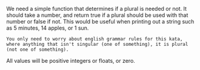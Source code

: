 We need a simple function that determines if a plural is needed or not. It should take a number, and return true if a plural should be used with that number or false if not. This would be useful when printing out a string such as 5 minutes, 14 apples, or 1 sun.

    You only need to worry about english grammar rules for this kata, where anything that isn't singular (one of something), it is plural (not one of something).

All values will be positive integers or floats, or zero.
